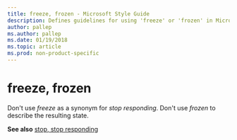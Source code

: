 ```yaml
---
title: freeze, frozen - Microsoft Style Guide
description: Defines guidelines for using 'freeze' or 'frozen' in Microsoft documents, and provides an additional resource link.
author: pallep
ms.author: pallep
ms.date: 01/19/2018
ms.topic: article
ms.prod: non-product-specific
---
```


# freeze, frozen

Don't use *freeze* as a synonym for *stop responding*. Don't use *frozen* to describe the resulting state.

**See also** [stop, stop responding](~/a-z-word-list-term-collections/s/stop-stop-responding.md)
